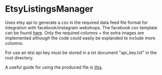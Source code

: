 # EtsyListingsManager


Uses etsy api to generate a csv in the required data feed file format for integration with facebook/instagram webshops. The facebook csv template can be found [here](https://www.facebook.com/business/help/120325381656392?id=725943027795860). Only the required columns + the extra images are implemented although the code could easily be explanded to include more columns.

For use an etsi api key must be stored in a txt document "api_key.txt" in the root directory.

A useful guide for using the produced file is [this](https://www.youtube.com/watch?v=uzr559BMsjQ&t=668s). 